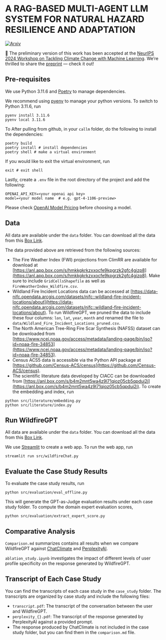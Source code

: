# A RAG-BASED MULTI-AGENT LLM SYSTEM FOR NATURAL HAZARD RESILIENCE AND ADAPTATION

[![Arxiv](https://img.shields.io/badge/ArXiv-Read_Our_Paper-B31B1B)](https://arxiv.org/pdf/2402.07877) 

🚀 The preliminary version of this work has been accepted at the [NeurIPS 2024 Workshop on Tackling Climate Change with Machine Learning](https://www.climatechange.ai/events/neurips2024). We’re thrilled to share the [preprint](https://arxiv.org/pdf/2504.17200) — check it out!

## Pre-requisites
We use Python 3.11.6 and [Poetry](https://python-poetry.org/) to manage dependencies. 

We recommend using [pyenv](https://github.com/pyenv/pyenv) to manage your python versions. To switch to Python 3.11.6, run 
```
pyenv install 3.11.6
pyenv local 3.11.6
```

To After pulling from github, in your ``callm`` folder, do the following to install the dependencies:
```
poetry build
poetry install # install dependencies
poetry shell # make a virtual environment
```

If you would like to exit the virtual environment, run
```
exit # exit shell
```

Lastly, create a ``.env`` file in the root directory of the project and add the following:
```
OPENAI_API_KEY=<your openai api key>
model=<your model name  # e.g. gpt-4-1106-preview>
```
Please check [OpenAI Model Pricing](https://openai.com/pricing) before choosing a model.

## Data

All data are available under the ``data`` folder. You can download all the data from this [Box Link](https://anl.box.com/s/wm888zovyapyou1txae7g75ghpc7sxre).

The data provided above are retrieved from the following sources:

- The Fire Weather Index (FWI) projections from ClimRR are available for download at [https://anl.app.box.com/s/hmkkgkrkzxxocfe9kpgrzk2gfc4gizp8](https://anl.app.box.com/s/hmkkgkrkzxxocfe9kpgrzk2gfc4gizp8). Make sure to include `GridCellsShapefile` as well as `FireWeatherIndex_Wildfire.csv`.
- Wildland Fire Incident Locations data can be accessed at [https://data-nifc.opendata.arcgis.com/datasets/nifc::wildland-fire-incident-locations/about](https://data-nifc.opendata.arcgis.com/datasets/nifc::wildland-fire-incident-locations/about). To run WildfireGPT, we pruned the data to include these four columns: `lon`, `lat`, `year`, `month` and renamed the file to `data/Wildland_Fire_Incident_Locations_pruned.csv`.
- The North American Tree-Ring Fire Scar Synthesis (NAFSS) dataset can be downloaded from [https://www.ncei.noaa.gov/access/metadata/landing-page/bin/iso?id=noaa-fire-34853](https://www.ncei.noaa.gov/access/metadata/landing-page/bin/iso?id=noaa-fire-34853). 
- Census ACS5 data is accessible via the Python API package at [https://github.com/Census-ACS/census](https://github.com/Census-ACS/census). 
- The scientific literature data developed by CIACC can be downloaded from [https://anl.box.com/s/b4m2mnt5wa4z9l71qioz05cb5qpduj2j](https://anl.box.com/s/b4m2mnt5wa4z9l71qioz05cb5qpduj2j). To create the embedding and index, run 

```
python src/literature/embedding.py
python src/literature/index.py
```

## Run WildfireGPT

All data are available under the ``data`` folder. You can download all the data from this [Box Link](https://anl.box.com/s/wm888zovyapyou1txae7g75ghpc7sxre).

We use [Streamlit](https://streamlit.io) to create a web app. To run the web app, run
```
streamlit run src/wildfireChat.py
```

## Evaluate the Case Study Results

To evaluate the case study results, run
```
python src/evaluation/eval_offline.py
```
This will generate the GPT-as-Judge evaluation results under each case study folder. To compute the domain expert evaluation scores,
```
python src/evaluation/extract_expert_score.py
```

## Comparative Analysis

`Comparison.md` summarizes contains all results when we compare WildfireGPT against [ChatClimate](https://www.chatclimate.ai) and [PerplexityAI](https://www.perplexity.ai). 

`ablation_study.ipynb` investigates the impact of different levels of user profile specificity on the response generated by WildfireGPT.

## Transcript of Each Case Study

You can find the transcripts of each case study in the `case_study` folder. The transcripts are organized by case study and include the following files:
- `transcript.pdf`: The transcript of the conversation between the user and WildfireGPT.
- `perplexity_{}.pdf`: The transcript of the response generated by PerplexityAI against a provided prompt.
- The response produced by ChatClimate is not included in the case study folder, but you can find them in the `comparison.md` file.
